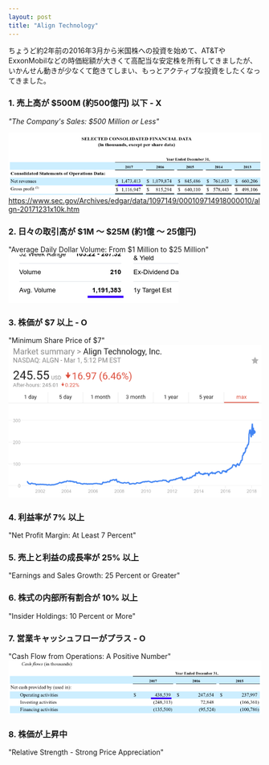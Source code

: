 ```yaml
---
layout: post
title: "Align Technology"
---
```

ちょうど約2年前の2016年3月から米国株への投資を始めて、AT&TやExxonMobilなどの時価総額が大きくて高配当な安定株を所有してきましたが、いかんせん動きが少なくて飽きてしまい、もっとアクティブな投資をしたくなってきました。

### 1. 売上高が $500M (約500億円) 以下 - X

*"The Company's Sales: $500 Million or Less"*

![売上高](/assets/img/ALGN-revenue.png)
https://www.sec.gov/Archives/edgar/data/1097149/000109714918000010/algn-20171231x10k.htm

### 2. 日々の取引高が $1M ～ $25M (約1億 ～ 25億円)

"Average Daily Dollar Volume: From $1 Million to $25 Million"
![取引高](/assets/img/ALGN-volume.png)

### 3. 株価が $7 以上 - O

"Minimum Share Price of $7"
![株価](/assets/img/ALGN-price.png)

### 4. 利益率が 7% 以上

"Net Profit Margin: At Least 7 Percent"

### 5. 売上と利益の成長率が 25% 以上

"Earnings and Sales Growth: 25 Percent or Greater"

### 6. 株式の内部所有割合が 10% 以上

"Insider Holdings: 10 Percent or More"

### 7. 営業キャッシュフローがプラス - O

"Cash Flow from Operations: A Positive Number"
![キャッシュフロー](/assets/img/ALGN-cashflow.png)

### 8. 株価が上昇中

"Relative Strength - Strong Price Appreciation"

